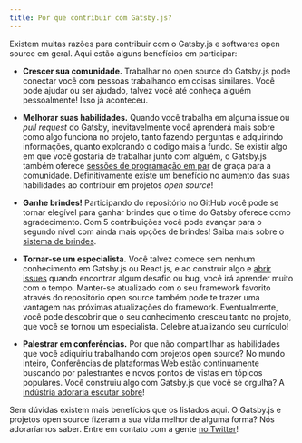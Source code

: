 ```yaml
---
title: Por que contribuir com Gatsby.js?
---
```


Existem muitas razões para contribuir com o Gatsby.js e softwares open source em geral. Aqui estão alguns benefícios em participar:

- **Crescer sua comunidade.** Trabalhar no open source do Gatsby.js pode conectar você com pessoas trabalhando em coisas similares. Você pode ajudar ou ser ajudado, talvez você até conheça alguém pessoalmente! Isso já aconteceu.

- **Melhorar suas habilidades.** Quando você trabalha em alguma issue ou _pull request_ do Gatsby, inevitavelmente você aprenderá mais sobre como algo funciona no projeto, tanto fazendo perguntas e adquirindo informações, quanto explorando o código mais a fundo. Se existir algo em que você gostaria de trabalhar junto com alguém, o Gatsby.js também oferece [sessões de programação em par](/contributing/pair-programming/) de graça para a comunidade. Definitivamente existe um benefício no aumento das suas habilidades ao contribuir em projetos _open source_!

- **Ganhe brindes!** Participando do repositório no GitHub você pode se tornar elegível para ganhar brindes que o time do Gatsby oferece como agradecimento. Com 5 contribuições você pode avançar para o segundo nível com ainda mais opções de brindes! Saiba mais sobre o [sistema de brindes](/contributing/contributor-swag/).

- **Tornar-se um especialista.** Você talvez comece sem nenhum conhecimento em Gatsby.js ou React.js, e ao construir algo e [abrir issues](/contributing/how-to-file-an-issue/) quando encontrar algum desafio ou bug, você irá aprender muito com o tempo. Manter-se atualizado com o seu framework favorito através do repositório open source também pode te trazer uma vantagem nas próximas atualizações do framework. Eventualmente, você pode descobrir que o seu conhecimento cresceu tanto no projeto, que você se tornou um especialista. Celebre atualizando seu currículo!

- **Palestrar em conferências.** Por que não compartilhar as habilidades que você adiquiriu trabalhando com projetos open source? No mundo inteiro, Conferências de plataformas Web estão continuamente buscando por palestrantes e novos pontos de vistas em tópicos populares. Você construiu algo com Gatsby.js que você se orgulha? A [indústria adoraria escutar sobre](http://weareallaweso.me/)!

Sem dúvidas existem mais benefícios que os listados aqui. O Gatsby.js e projetos open source fizeram a sua vida melhor de alguma forma? Nós adoraríamos saber. Entre em contato com a gente [no Twitter](https://twitter.com/gatsbyjs)!
